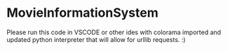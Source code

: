 # MovieInformationSystem


Please run this code in VSCODE or other ides with colorama imported and updated python interpreter that will allow for urllib requests. :) 
